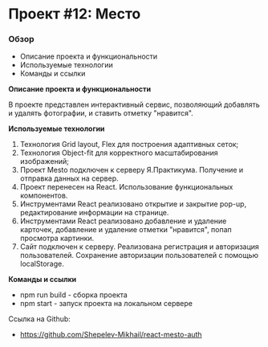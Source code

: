 # Проект #12: Место

### Обзор
* Описание проекта и функциональности
* Используемые технологии
* Команды и ссылки

**Описание проекта и функциональности**

В проекте представлен интерактивный сервис, позволяющий добавлять и удалять фотографии, и ставить отметку "нравится".

**Используемые технологии**

1. Технология Grid layout, Flex для построения адаптивных сеток;
2. Технология Object-fit для корректного масштабирования изображений;
3. Проект Mesto подключен к серверу Я.Практикума. Получение и отправка данных на сервер.
4. Проект перенесен на React. Использование функциональных компонентов.
5. Инструментами React реализовано открытие и закрытие pop-up, редактирование информации на странице.
6. Инструментами React реализовано добавление и удаление карточек, добавление и удаление отметки "нравится", попап просмотра картинки.
7. Сайт подключен к серверу. Реализована регистрация и авторизация пользователей. Сохранение авторизации пользователей с помощью localStorage.

**Команды и ссылки**

* npm run build - сборка проекта
* npm start - запуск проекта на локальном сервере

Ссылка на Github:
* https://github.com/Shepelev-Mikhail/react-mesto-auth
